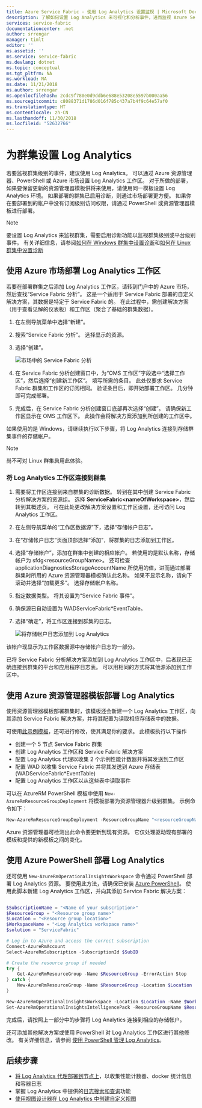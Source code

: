 ```yaml
---
title: Azure Service Fabric - 使用 Log Analytics 设置监视 | Microsoft Docs
description: 了解如何设置 Log Analytics 来可视化和分析事件，进而监视 Azure Service Fabric 群集。
services: service-fabric
documentationcenter: .net
author: srrengar
manager: timlt
editor: ''
ms.assetid: ''
ms.service: service-fabric
ms.devlang: dotnet
ms.topic: conceptual
ms.tgt_pltfrm: NA
ms.workload: NA
ms.date: 11/21/2018
ms.author: srrengar
ms.openlocfilehash: 2cdc9f780e0d9ddb6e688e53208e5597b000aa56
ms.sourcegitcommit: c8088371d1786d016f785c437a7b4f9c64e57af0
ms.translationtype: HT
ms.contentlocale: zh-CN
ms.lasthandoff: 11/30/2018
ms.locfileid: "52632766"
---
```

# <a name="set-up-log-analytics-for-a-cluster"></a>为群集设置 Log Analytics

若要监视群集级别的事件，建议使用 Log Analytics。 可以通过 Azure 资源管理器、PowerShell 或 Azure 市场设置 Log Analytics 工作区。 对于所做的部署，如果要保留更新的资源管理器模板供将来使用，请使用同一模板设置 Log Analytics 环境。 如果部署的群集已启用诊断，则通过市场部署更方便。 如果你在要部署到的帐户中没有订阅级别访问权限，请通过 PowerShell 或资源管理器模板进行部署。

> [!NOTE]
> 要设置 Log Analytics 来监视群集，需要启用诊断功能以监视群集级别或平台级别事件。 有关详细信息，请参阅[如何在 Windows 群集中设置诊断](service-fabric-diagnostics-event-aggregation-wad.md)和[如何在 Linux 群集中设置诊断](service-fabric-diagnostics-event-aggregation-lad.md)

## <a name="deploy-a-log-analytics-workspace-by-using-azure-marketplace"></a>使用 Azure 市场部署 Log Analytics 工作区

若要在部署群集之后添加 Log Analytics 工作区，请转到门户中的 Azure 市场，然后查找“Service Fabric 分析”。 这是一个适用于 Service Fabric 部署的自定义解决方案，其数据是特定于 Service Fabric 的。 在此过程中，需创建解决方案（用于查看见解的仪表板）和工作区（聚合了基础的群集数据）。

1. 在左侧导航菜单中选择“新建”。 

2. 搜索“Service Fabric 分析”。 选择显示的资源。

3. 选择“创建”。

    ![市场中的 Service Fabric 分析](media/service-fabric-diagnostics-event-analysis-oms/service-fabric-analytics.png)

4. 在 Service Fabric 分析创建窗口中，为“OMS 工作区”字段选中“选择工作区”，然后选择“创建新工作区”。 填写所需的条目。 此处仅要求 Service Fabric 群集和工作区的订阅相同。 验证条目后，即开始部署工作区。 几分钟即可完成部署。

5. 完成后，在 Service Fabric 分析创建窗口底部再次选择“创建”。 请确保新工作区显示在 OMS 工作区下。 此操作会将解决方案添加到所创建的工作区中。

如果使用的是 Windows，请继续执行以下步骤，将 Log Analytics 连接到存储群集事件的存储帐户。 

>[!NOTE]
>尚不可对 Linux 群集启用此体验。 

### <a name="connect-the-log-analytics-workspace-to-your-cluster"></a>将 Log Analytics 工作区连接到群集 

1. 需要将工作区连接到来自群集的诊断数据。 转到在其中创建 Service Fabric 分析解决方案的资源组。 选择 **ServiceFabric\<nameOfWorkspace\>**，然后转到其概述页。 可在此处更改解决方案设置和工作区设置，还可访问 Log Analytics 工作区。

2. 在左侧导航菜单的“工作区数据源”下，选择“存储帐户日志”。

3. 在“存储帐户日志”页面顶部选择“添加”，将群集的日志添加到工作区。

4. 选择“存储帐户”，添加在群集中创建的相应帐户。 若使用的是默认名称，存储帐户为 sfdg\<resourceGroupName\>。 还可检查 applicationDiagnosticsStorageAccountName 所使用的值，进而通过部署群集时所用的 Azure 资源管理器模板确认此名称。 如果不显示名称，请向下滚动并选择“加载更多”。 选择存储帐户名称。

5. 指定数据类型。 将其设置为“Service Fabric 事件”。

6. 确保源已自动设置为 WADServiceFabric\*EventTable。

7. 选择“确定”，将工作区连接到群集的日志。

    ![将存储帐户日志添加到 Log Analytics](media/service-fabric-diagnostics-event-analysis-oms/add-storage-account.png)

该帐户现显示为工作区数据源中存储帐户日志的一部分。

已将 Service Fabric 分析解决方案添加到 Log Analytics 工作区中，后者现已正确连接到群集的平台和应用程序日志表。 可以用相同的方式将其他源添加到工作区中。


## <a name="deploy-log-analytics-with-azure-resource-manager"></a>使用 Azure 资源管理器模板部署 Log Analytics

使用资源管理器模板部署群集时，该模板还会新建一个 Log Analytics 工作区，向其添加 Service Fabric 解决方案，并将其配置为读取相应存储表中的数据。

可使用[此示例模板](https://github.com/Azure-Samples/service-fabric-cluster-templates/tree/master/5-VM-Windows-OMS-UnSecure)，还可进行修改，使其满足你的要求。 此模板执行以下操作

* 创建一个 5 节点 Service Fabric 群集
* 创建 Log Analytics 工作区和 Service Fabric 解决方案
* 配置 Log Analytics 代理以收集 2 个示例性能计数器并将其发送到工作区
* 配置 WAD 以收集 Service Fabric 并将其发送到 Azure 存储表 (WADServiceFabric*EventTable)
* 配置 Log Analytics 工作区以从这些表中读取事件


可以在 AzureRM PowerShell 模板中使用 `New-AzureRmResourceGroupDeployment` 将模板部署为资源管理器升级到群集。 示例命令如下：

```powershell
New-AzureRmResourceGroupDeployment -ResourceGroupName "<resourceGroupName>" -TemplateFile "<templatefile>.json" 
``` 

Azure 资源管理器可检测出此命令要更新到现有资源。 它仅处理驱动现有部署的模板和提供的新模板之间的变化。

## <a name="deploy-log-analytics-with-azure-powershell"></a>使用 Azure PowerShell 部署 Log Analytics

还可使用 `New-AzureRmOperationalInsightsWorkspace` 命令通过 PowerShell 部署 Log Analytics 资源。 要使用此方法，请确保已安装 [Azure PowerShell](https://docs.microsoft.com/powershell/azure/install-azurerm-ps?view=azurermps-5.1.1)。 使用此脚本新建 Log Analytics 工作区，并向其添加 Service Fabric 解决方案： 

```PowerShell

$SubscriptionName = "<Name of your subscription>"
$ResourceGroup = "<Resource group name>"
$Location = "<Resource group location>"
$WorkspaceName = "<Log Analytics workspace name>"
$solution = "ServiceFabric"

# Log in to Azure and access the correct subscription
Connect-AzureRmAccount
Select-AzureRmSubscription -SubscriptionId $SubID 

# Create the resource group if needed
try {
    Get-AzureRmResourceGroup -Name $ResourceGroup -ErrorAction Stop
} catch {
    New-AzureRmResourceGroup -Name $ResourceGroup -Location $Location
}

New-AzureRmOperationalInsightsWorkspace -Location $Location -Name $WorkspaceName -Sku Standard -ResourceGroupName $ResourceGroup
Set-AzureRmOperationalInsightsIntelligencePack -ResourceGroupName $ResourceGroup -WorkspaceName $WorkspaceName -IntelligencePackName $solution -Enabled $true

```

完成后，请按照上一部分中的步骤将 Log Analytics 连接到相应的存储帐户。

还可添加其他解决方案或使用 PowerShell 对 Log Analytics 工作区进行其他修改。 有关详细信息，请参阅 [使用 PowerShell 管理 Log Analytics](../log-analytics/log-analytics-powershell-workspace-configuration.md)。

## <a name="next-steps"></a>后续步骤
* [将 Log Analytics 代理部署到节点上](service-fabric-diagnostics-oms-agent.md)，以收集性能计数器、docker 统计信息和容器日志
* 掌握 Log Analytics 中提供的[日志搜索和查询](../log-analytics/log-analytics-log-searches.md)功能
* [使用视图设计器在 Log Analytics 中创建自定义视图](../azure-monitor/platform/view-designer.md)
